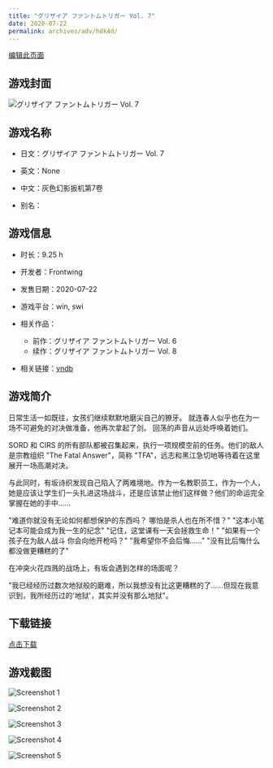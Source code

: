 ```yaml
---
title: "グリザイア ファントムトリガー Vol. 7"
date: 2020-07-22
permalink: archives/adv/hdk4d/
---
```

[编辑此页面](https://github.com/ACG-3/ADV3-source/blob/main/source/_posts/%E3%82%B0%E3%83%AA%E3%82%B6%E3%82%A4%E3%82%A2%20%E3%83%95%E3%82%A1%E3%83%B3%E3%83%88%E3%83%A0%E3%83%88%E3%83%AA%E3%82%AC%E3%83%BC%20Vol.%207.md)

## 游戏封面

![グリザイア ファントムトリガー Vol. 7](https://pan.timero.xyz/d/onedrive/img_lib_001/%E3%82%B0%E3%83%AA%E3%82%B6%E3%82%A4%E3%82%A2%20%E3%83%95%E3%82%A1%E3%83%B3%E3%83%88%E3%83%A0%E3%83%88%E3%83%AA%E3%82%AC%E3%83%BC%20Vol.%207_cover.avif)


## 游戏名称

- 日文：グリザイア ファントムトリガー Vol. 7
- 英文：None
- 中文：灰色幻影扳机第7卷

- 别名：


## 游戏信息

- 时长：9.25 h
- 开发者：Frontwing
- 发售日期：2020-07-22
- 游戏平台：win, swi
- 相关作品：
   - 前作：グリザイア ファントムトリガー Vol. 6
   - 续作：グリザイア ファントムトリガー Vol. 8

- 相关链接：[vndb](https://vndb.org/v28151)


## 游戏简介

日常生活一如既往，女孩们继续默默地磨尖自己的獠牙。
就连春人似乎也在为一场不可避免的对决做准备，他再次拿起了剑。
回荡的声音从远处呼唤着她们。

SORD 和 CIRS 的所有部队都被召集起来，执行一项规模空前的任务。他们的敌人是宗教组织 "The Fatal Answer"，简称 "TFA"，远志和黑江急切地等待着在这里展开一场高潮对决。

与此同时，有坂诗织发现自己陷入了两难境地。作为一名教职员工，作为一个人，她是应该让学生们一头扎进这场战斗，还是应该禁止他们这样做？他们的命运完全掌握在她的手中......

"难道你就没有无论如何都想保护的东西吗？ 哪怕是杀人也在所不惜？"
"这本小笔记本可能会成为我一生的纪念"
"记住，这堂课有一天会拯救生命！"
"如果有一个孩子在为敌人战斗 你会向他开枪吗？"
"我希望你不会后悔......"
"没有比后悔什么都没做更糟糕的了"

在冲突火花四溅的战场上，有坂会遇到怎样的场面呢？

"我已经经历过数次地狱般的磨难，所以我想没有比这更糟糕的了......但现在我意识到，我所经历过的'地狱'，其实并没有那么地狱"。




## 下载链接

[点击下载](https://pan.timero.xyz/onedrive/adv_lib_001/%E3%82%B0%E3%83%AA%E3%82%B6%E3%82%A4%E3%82%A2%20%E3%83%95%E3%82%A1%E3%83%B3%E3%83%88%E3%83%A0%E3%83%88%E3%83%AA%E3%82%AC%E3%83%BC%20Vol.%207)


## 游戏截图


![Screenshot 1](https://pan.timero.xyz/d/onedrive/img_lib_001/%E3%82%B0%E3%83%AA%E3%82%B6%E3%82%A4%E3%82%A2%20%E3%83%95%E3%82%A1%E3%83%B3%E3%83%88%E3%83%A0%E3%83%88%E3%83%AA%E3%82%AC%E3%83%BC%20Vol.%207_Screenshot_1.avif)

![Screenshot 2](https://pan.timero.xyz/d/onedrive/img_lib_001/%E3%82%B0%E3%83%AA%E3%82%B6%E3%82%A4%E3%82%A2%20%E3%83%95%E3%82%A1%E3%83%B3%E3%83%88%E3%83%A0%E3%83%88%E3%83%AA%E3%82%AC%E3%83%BC%20Vol.%207_Screenshot_2.avif)

![Screenshot 3](https://pan.timero.xyz/d/onedrive/img_lib_001/%E3%82%B0%E3%83%AA%E3%82%B6%E3%82%A4%E3%82%A2%20%E3%83%95%E3%82%A1%E3%83%B3%E3%83%88%E3%83%A0%E3%83%88%E3%83%AA%E3%82%AC%E3%83%BC%20Vol.%207_Screenshot_3.avif)

![Screenshot 4](https://pan.timero.xyz/d/onedrive/img_lib_001/%E3%82%B0%E3%83%AA%E3%82%B6%E3%82%A4%E3%82%A2%20%E3%83%95%E3%82%A1%E3%83%B3%E3%83%88%E3%83%A0%E3%83%88%E3%83%AA%E3%82%AC%E3%83%BC%20Vol.%207_Screenshot_4.avif)

![Screenshot 5](https://pan.timero.xyz/d/onedrive/img_lib_001/%E3%82%B0%E3%83%AA%E3%82%B6%E3%82%A4%E3%82%A2%20%E3%83%95%E3%82%A1%E3%83%B3%E3%83%88%E3%83%A0%E3%83%88%E3%83%AA%E3%82%AC%E3%83%BC%20Vol.%207_Screenshot_5.avif)

